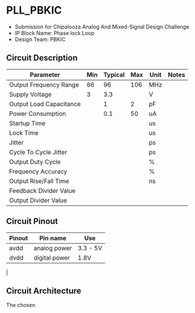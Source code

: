 # PLL_PBKIC
- Submission for Chipalooza Analog And Mixed-Signal Design Challenge
- IP Block Name: Phase lock Loop 
- Design Team: PBKIC

## Circuit Description
| Parameter                           | Min | Typical | Max        | Unit   | Notes |
| ----------------------------------- | --- | ------- | ---------- | ------ | ----- |
| Output Frequency Range              |  86 |    96   |     106    |   MHz  |     |
| Supply Voltage                      |  3  |   3.3   |            |    V   |     |
| Output Load Capacitance             |     |   1     |         2  |     pF |     |
| Power Consumption                   |     |     0.1 |        50  |      uA| |
| Startup Time                        |     |         |            |      us| |
| Lock Time                           |     |         |            |      us| |
| Jitter                              |     |         |            |      ps| |
| Cycle To Cycle Jitter               |     |         |            |      ps| |
| Output Duty Cycle                   |     |         |            |       %| |
| Frequency Accuracy                  |     |         |            |       %| |
| Output Rise/Fall Time               |     |         |            |      ns| |
| Feedback Divider Value              |     |         |            |        | |
| Output Divider Value                |     |         |            |        | |

## Circuit Pinout
| Pinout | Pin name | Use |
| --- | --- | --- |
|avdd|analog power|3.3 - 5V|
|dvdd|digital power|1.8V|
|

## Circuit Architecture
The chosen 



  
